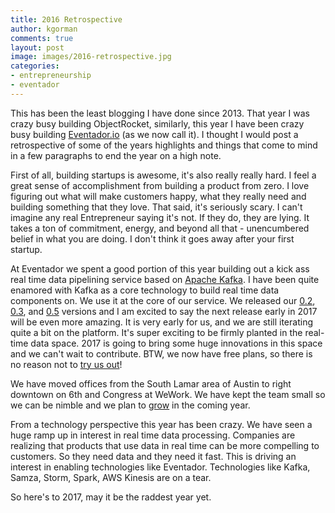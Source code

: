 ```yaml
---
title: 2016 Retrospective
author: kgorman
comments: true
layout: post
image: images/2016-retrospective.jpg
categories:
- entrepreneurship
- eventador
---
```


This has been the least blogging I have done since 2013. That year I was crazy busy building ObjectRocket, similarly, this year I have been crazy busy building [Eventador.io](http://www.eventador.io) (as we now call it). I thought I would post a retrospective of some of the years highlights and things that come to mind in a few paragraphs to end the year on a high note.

<!--more-->

First of all, building startups is awesome, it's also really really hard. I feel a great sense of accomplishment from building a product from zero. I love figuring out what will make customers happy, what they really need and building something that they love. That said, it's seriously scary. I can't imagine any real Entrepreneur saying it's not. If they do, they are lying. It takes a ton of commitment, energy, and beyond all that - unencumbered belief in what you are doing. I don't think it goes away after your first startup.

At Eventador we spent a good portion of this year building out a kick ass real time data pipelining service based on [Apache Kafka](https://kafka.apache.org/). I have been quite enamored with Kafka as a core technology to build real time data components on. We use it at the core of our service. We released our [0.2](http://www.eventador.io/announcing-beta-020.html), [0.3](http://www.eventador.io/Beta-030-notebooks.html), and [0.5](http://www.eventador.io/beta-050.html) versions and I am excited to say the next release early in 2017 will be even more amazing. It is very early for us, and we are still iterating quite a bit on the platform. It's super exciting to be firmly planted in the real-time data space. 2017 is going to bring some huge innovations in this space and we can't wait to contribute. BTW, we now have free plans, so there is no reason not to [try us out](http://www.eventador.io/plans.html)!

We have moved offices from the South Lamar area of Austin to right downtown on 6th and Congress at WeWork. We have kept the team small so we can be nimble and we plan to [grow](http://www.eventador.io/joinus.html) in the coming year.

From a technology perspective this year has been crazy. We have seen a huge ramp up in interest in real time data processing. Companies are realizing that products that use data in real time can be more compelling to customers. So they need data and they need it fast. This is driving an interest in enabling technologies like Eventador. Technologies like Kafka, Samza, Storm, Spark, AWS Kinesis are on a tear.

So here's to 2017, may it be the raddest year yet.
